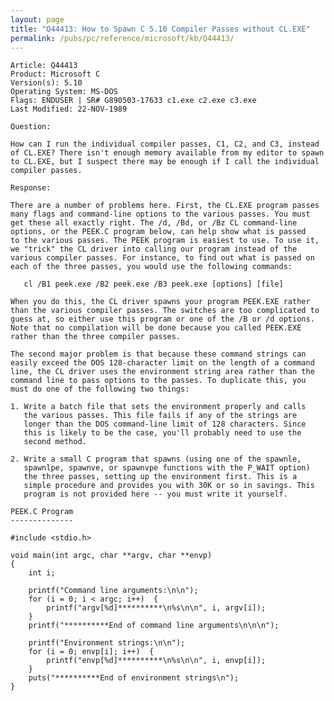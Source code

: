 ```yaml
---
layout: page
title: "Q44413: How to Spawn C 5.10 Compiler Passes without CL.EXE"
permalink: /pubs/pc/reference/microsoft/kb/Q44413/
---
```


	Article: Q44413
	Product: Microsoft C
	Version(s): 5.10
	Operating System: MS-DOS
	Flags: ENDUSER | SR# G890503-17633 c1.exe c2.exe c3.exe
	Last Modified: 22-NOV-1989
	
	Question:
	
	How can I run the individual compiler passes, C1, C2, and C3, instead
	of CL.EXE? There isn't enough memory available from my editor to spawn
	to CL.EXE, but I suspect there may be enough if I call the individual
	compiler passes.
	
	Response:
	
	There are a number of problems here. First, the CL.EXE program passes
	many flags and command-line options to the various passes. You must
	get these all exactly right. The /d, /Bd, or /Bz CL command-line
	options, or the PEEK.C program below, can help show what is passed
	to the various passes. The PEEK program is easiest to use. To use it,
	we "trick" the CL driver into calling our program instead of the
	various compiler passes. For instance, to find out what is passed on
	each of the three passes, you would use the following commands:
	
	   cl /B1 peek.exe /B2 peek.exe /B3 peek.exe [options] [file]
	
	When you do this, the CL driver spawns your program PEEK.EXE rather
	than the various compiler passes. The switches are too complicated to
	guess at, so either use this program or one of the /B or /d options.
	Note that no compilation will be done because you called PEEK.EXE
	rather than the three compiler passes.
	
	The second major problem is that because these command strings can
	easily exceed the DOS 128-character limit on the length of a command
	line, the CL driver uses the environment string area rather than the
	command line to pass options to the passes. To duplicate this, you
	must do one of the following two things:
	
	1. Write a batch file that sets the environment properly and calls
	   the various passes. This file fails if any of the strings are
	   longer than the DOS command-line limit of 128 characters. Since
	   this is likely to be the case, you'll probably need to use the
	   second method.
	
	2. Write a small C program that spawns (using one of the spawnle,
	   spawnlpe, spawnve, or spawnvpe functions with the P_WAIT option)
	   the three passes, setting up the environment first. This is a
	   simple procedure and provides you with 30K or so in savings. This
	   program is not provided here -- you must write it yourself.
	
	PEEK.C Program
	--------------
	
	#include <stdio.h>
	
	void main(int argc, char **argv, char **envp)
	{
	    int i;
	
	    printf("Command line arguments:\n\n");
	    for (i = 0; i < argc; i++)  {
	        printf("argv[%d]**********\n%s\n\n", i, argv[i]);
	    }
	    printf("**********End of command line arguments\n\n\n");
	
	    printf("Environment strings:\n\n");
	    for (i = 0; envp[i]; i++)  {
	        printf("envp[%d]**********\n%s\n\n", i, envp[i]);
	    }
	    puts("**********End of environment strings\n");
	}
